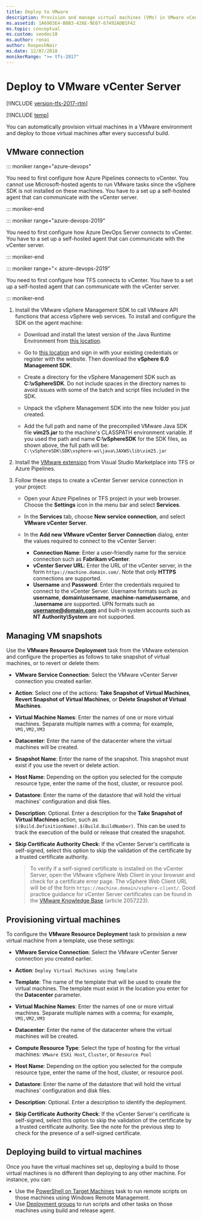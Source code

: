 ```yaml
---
title: Deploy to VMware
description: Provision and manage virtual machines (VMs) in VMware vCenter Server
ms.assetid: 1A6903E4-B0B3-426E-9E07-67492ADB1F42
ms.topic: conceptual
ms.custom: seodec18
ms.author: ronai
author: RoopeshNair
ms.date: 12/07/2018
monikerRange: ">= tfs-2017"
---
```


# Deploy to VMware vCenter Server

[!INCLUDE [version-tfs-2017-rtm](../includes/version-tfs-2017-rtm.md)]

[!INCLUDE [temp](../includes/concept-rename-note.md)]

You can automatically provision virtual machines in a VMware environment and deploy to those virtual machines after every successful build.

## VMware connection

::: moniker range="azure-devops"

You need to first configure how Azure Pipelines connects to vCenter. You cannot use Microsoft-hosted agents to run VMware tasks since the vSphere SDK is not installed on these machines. You have to a set up a self-hosted agent that can communicate with the vCenter server.

::: moniker-end

::: moniker range="azure-devops-2019"

You need to first configure how Azure DevOps Server connects to vCenter. You have to a set up a self-hosted agent that can communicate with the vCenter server.

::: moniker-end

::: moniker range="< azure-devops-2019"

You need to first configure how TFS connects to vCenter. You have to a set up a self-hosted agent that can communicate with the vCenter server.

::: moniker-end

1. Install the VMware vSphere Management
   SDK to call VMware API functions that access vSphere
   web services. To install and configure the SDK on
   the agent machine:

   - Download and install the latest
     version of the Java Runtime Environment from
     [this location](https://aka.ms/downloadjre).

   - Go to [this location](https://aka.ms/vspheresdk)
     and sign in with your existing credentials or register
     with the website. Then download the **vSphere 6.0
     Management SDK**.

   - Create a directory for the vSphere Management SDK
     such as **C:\vSphereSDK**. Do not include spaces in
     the directory names to avoid issues with some of the
     batch and script files included in the SDK.

   - Unpack the vSphere Management SDK into the
     new folder you just created.

   - Add the full path and name of the precompiled
     VMware Java SDK file **vim25.jar** to the machine's
     CLASSPATH environment variable. If you used the path and name
     **C:\vSphereSDK** for the SDK files, as shown above, the full
     path will be:  
     `C:\vSphereSDK\SDK\vsphere-ws\java\JAXWS\lib\vim25.jar`<p />

2. Install the [VMware extension](https://marketplace.visualstudio.com/items?itemName=ms-vscs-rm.vmwareapp)
   from Visual Studio Marketplace into TFS or Azure Pipelines.

3. Follow these steps to create a vCenter Server service connection in your project:

   - Open your Azure Pipelines or TFS project in
     your web browser. Choose the **Settings** icon in the menu bar and select **Services**.

   - In the **Services** tab, choose **New service connection**, and select **VMware vCenter Server**.

   - In the **Add new VMware vCenter Server Connection**
     dialog, enter the values required to connect to the
     vCenter Server:

     - **Connection Name**: Enter a user-friendly name
       for the service connection such as **Fabrikam vCenter**.
     - **vCenter Server URL**: Enter the URL of the
       vCenter server, in the form `https://machine.domain.com/`.
       Note that only **HTTPS** connections are supported.
     - **Username** and **Password**: Enter the credentials
       required to connect to the vCenter Server.
       Username formats such as **username**, **domain\\username**,
       **machine-name\\username**, and **.\\username** are supported.
       UPN formats such as <strong>username@domain.com</strong> and built-in system
       accounts such as **NT Authority\\System** are not supported.<p/>

## Managing VM snapshots

Use the **VMware Resource Deployment** task from the VMware extension and configure the properties as follows to take snapshot of virtual machines, or to revert or delete them:

- **VMware Service Connection**: Select the VMware vCenter Server connection you created earlier.
- **Action**: Select one of the actions: **Take Snapshot of Virtual Machines**, **Revert Snapshot of Virtual Machines**, or **Delete Snapshot of Virtual Machines**.
- **Virtual Machine Names**: Enter the names of one or more virtual machines. Separate multiple names with a comma; for example, `VM1,VM2,VM3`
- **Datacenter**: Enter the name of the datacenter where the virtual machines will be created.
- **Snapshot Name**: Enter the name of the snapshot. This snapshot must exist if you use the revert or delete action.
- **Host Name**: Depending on the option you selected for the compute resource type, enter the name of the host, cluster, or resource pool.
- **Datastore**: Enter the name of the datastore that will hold the virtual machines' configuration and disk files.
- **Description**: Optional. Enter a description for the **Take Snapshot of Virtual Machines** action, such as `$(Build.DefinitionName).$(Build.BuildNumber)`. This can be used to track the execution of the build or release that created the snapshot.
- **Skip Certificate Authority Check**: If the vCenter Server's certificate is self-signed, select this option to skip the validation of the certificate by a trusted certificate authority.<p />

  > To verify if a self-signed certificate is installed
  > on the vCenter Server, open the VMware vSphere Web
  > Client in your browser and check for a certificate
  > error page. The vSphere Web Client URL will be
  > of the form `https://machine.domain/vsphere-client/`.
  > Good practice guidance for vCenter Server certificates
  > can be found in the [VMware Knowledge Base](https://aka.ms/vcentercertificate)
  > (article 2057223).

## Provisioning virtual machines

To configure the **VMware Resource Deployment** task to provision a new virtual machine from a template, use these settings:

- **VMware Service Connection**: Select the VMware vCenter Server connection you created earlier.

- **Action**: `Deploy Virtual Machines using Template`

- **Template**: The name of the template that will be used to create the virtual machines. The template must exist in the location you enter for the **Datacenter** parameter.

- **Virtual Machine Names**: Enter the names of one or more virtual machines. Separate multiple names with a comma; for example, `VM1,VM2,VM3`

- **Datacenter**: Enter the name of the datacenter where the virtual machines will be created.

- **Compute Resource Type**: Select the type of hosting for the virtual machines: `VMware ESXi Host`, `Cluster`, or `Resource Pool`

- **Host Name**: Depending on the option you selected for the compute resource type, enter the name of the host, cluster, or resource pool.

- **Datastore**: Enter the name of the datastore that will hold the virtual machines' configuration and disk files.

- **Description**: Optional. Enter a description to identify the deployment.

- **Skip Certificate Authority Check**: If the vCenter Server's certificate is self-signed, select this option to skip the validation of the certificate by a trusted certificate authority. See the note for the previous step to check for the presence of a self-signed certificate.<p />

## Deploying build to virtual machines

Once you have the virtual machines set up, deploying a build to those virtual machines is no different than deploying to any other machine. For instance, you can:

- Use the [PowerShell on Target Machines](../tasks/deploy/powershell-on-target-machines.md) task to run remote scripts on those machines using Windows Remote Management.
- Use [Deployment groups](../release/deployment-groups/index.md) to run scripts and other tasks on those machines using build and release agent.
